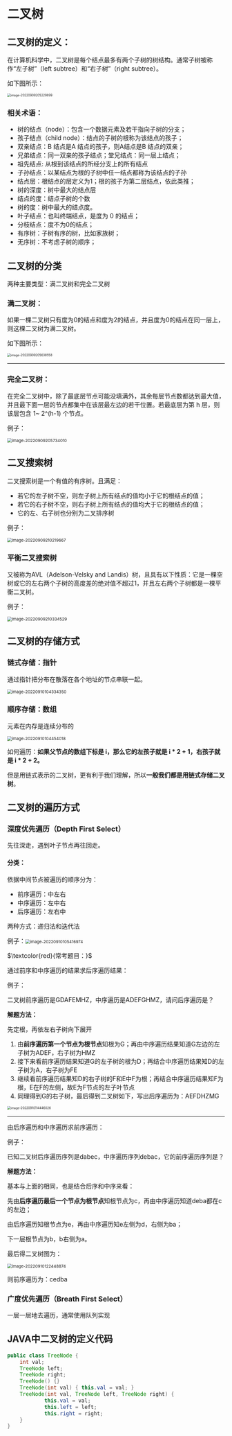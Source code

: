 # 二叉树

## 二叉树的定义：

在计算机科学中，二叉树是每个结点最多有两个子树的树结构。通常子树被称作“左子树”（left subtree）和“右子树”（right subtree）。

如下图所示：

<img src="C:\Users\34090\AppData\Roaming\Typora\typora-user-images\image-20220909205229899.png" alt="image-20220909205229899" style="zoom: 50%;" />

### 相关术语：

- 树的结点（node）：包含一个数据元素及若干指向子树的分支；
- 孩子结点（child node）：结点的子树的根称为该结点的孩子；
- 双亲结点：B 结点是A 结点的孩子，则A结点是B 结点的双亲；
- 兄弟结点：同一双亲的孩子结点；堂兄结点：同一层上结点；
- 祖先结点: 从根到该结点的所经分支上的所有结点
- 子孙结点：以某结点为根的子树中任一结点都称为该结点的子孙
- 结点层：根结点的层定义为1；根的孩子为第二层结点，依此类推；
- 树的深度：树中最大的结点层
- 结点的度：结点子树的个数
- 树的度：树中最大的结点度。
- 叶子结点：也叫终端结点，是度为 0 的结点；      
- 分枝结点：度不为0的结点；
- 有序树：子树有序的树，比如家族树；
- 无序树：不考虑子树的顺序；

## 二叉树的分类

两种主要类型：满二叉树和完全二叉树

### 满二叉树：

如果一棵二叉树只有度为0的结点和度为2的结点，并且度为0的结点在同一层上，则这棵二叉树为满二叉树。

如下图所示：

<img src="C:\Users\34090\AppData\Roaming\Typora\typora-user-images\image-20220909205638558.png" alt="image-20220909205638558" style="zoom:50%;" />

------



### 完全二叉树：

在完全二叉树中，除了最底层节点可能没填满外，其余每层节点数都达到最大值，并且最下面一层的节点都集中在该层最左边的若干位置。若最底层为第 h 层，则该层包含 1~ 2^(h-1)  个节点。

例子：

<img src="C:\Users\34090\AppData\Roaming\Typora\typora-user-images\image-20220909205734010.png" alt="image-20220909205734010" style="zoom: 67%;" />

## 二叉搜索树

二叉搜索树是一个有值的有序树。且满足：

- 若它的左子树不空，则左子树上所有结点的值均小于它的根结点的值；
- 若它的右子树不空，则右子树上所有结点的值均大于它的根结点的值；
- 它的左、右子树也分别为二叉排序树

例子：

<img src="C:\Users\34090\AppData\Roaming\Typora\typora-user-images\image-20220909210219667.png" alt="image-20220909210219667" style="zoom:67%;" />

### 平衡二叉搜索树

又被称为AVL（Adelson-Velsky and Landis）树，且具有以下性质：它是一棵空树或它的左右两个子树的高度差的绝对值不超过1，并且左右两个子树都是一棵平衡二叉树。

例子：

<img src="C:\Users\34090\AppData\Roaming\Typora\typora-user-images\image-20220909210334529.png" alt="image-20220909210334529" style="zoom:67%;" />

## 二叉树的存储方式

### 链式存储：**指针**

通过指针把分布在散落在各个地址的节点串联一起。

<img src="C:\Users\34090\AppData\Roaming\Typora\typora-user-images\image-20220910104334350.png" alt="image-20220910104334350" style="zoom:67%;" />

### 顺序存储：**数组**

元素在内存是连续分布的

<img src="C:\Users\34090\AppData\Roaming\Typora\typora-user-images\image-20220910104454018.png" alt="image-20220910104454018" style="zoom:67%;" />

如何遍历：**如果父节点的数组下标是 i，那么它的左孩子就是 i \* 2 + 1，右孩子就是 i \* 2 + 2。**



但是用链式表示的二叉树，更有利于我们理解，所以**一般我们都是用链式存储二叉树**。

## 二叉树的遍历方式

### 深度优先遍历（Depth First Select）

先往深走，遇到叶子节点再往回走。

#### 分类：

依据中间节点被遍历的顺序分为：

- 前序遍历：中左右
- 中序遍历：左中右
- 后序遍历：左右中

两种方式：递归法和迭代法

例子：<img src="C:\Users\34090\AppData\Roaming\Typora\typora-user-images\image-20220910105416974.png" alt="image-20220910105416974" style="zoom:67%;" />

$\textcolor{red}{常考题目：}$

通过前序和中序遍历的结果求后序遍历结果：

例子：

二叉树前序遍历是GDAFEMHZ，中序遍历是ADEFGHMZ，请问后序遍历是？

**解题方法：**

先定根，再依左右子树向下展开

1. 由**前序遍历第一个节点为根节点**知根为G；再由中序遍历结果知道G左边的左子树为ADEF，右子树为HMZ
2. 接下来看前序遍历结果知道G的左子树的根为D；再结合中序遍历结果知D的左子树为A，右子树为FE
3. 继续看前序遍历结果知D的右子树的F和E中F为根；再结合中序遍历结果知F为根，E在F的左侧，故E为F节点的左子叶节点
4. 同理得到G的右子树，最后得到二叉树如下，写出后序遍历为：AEFDHZMG

<img src="C:\Users\34090\AppData\Roaming\Typora\typora-user-images\image-20220910114446026.png" alt="image-20220910114446026" style="zoom:50%;" />

------

由后序遍历和中序遍历求前序遍历：

例子：

已知二叉树后序遍历序列是dabec，中序遍历序列debac，它的前序遍历序列是？

**解题方法：**

基本与上面的相同，也是结合后序和中序来看：

先由**后序遍历最后一个节点为根节点**知根节点为c，再由中序遍历知道deba都在c的左边；

由后序遍历知根节点为e，再由中序遍历知e左侧为d，右侧为ba；

下一层根节点为b，b右侧为a。

最后得二叉树图为：

<img src="C:\Users\34090\AppData\Roaming\Typora\typora-user-images\image-20220910122448874.png" alt="image-20220910122448874" style="zoom: 67%;" />

则前序遍历为：cedba

### 广度优先遍历（Breath First Select）

一层一层地去遍历，通常使用队列实现

## JAVA中二叉树的定义代码

```java
public class TreeNode {
    int val;
  	TreeNode left;
  	TreeNode right;
  	TreeNode() {}
  	TreeNode(int val) { this.val = val; }
  	TreeNode(int val, TreeNode left, TreeNode right) {
    		this.val = val;
    		this.left = left;
    		this.right = right;
  	}
}
```

